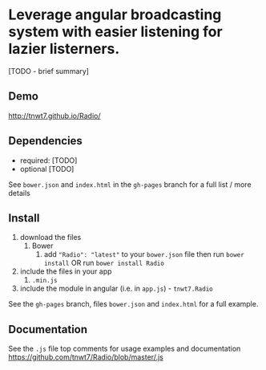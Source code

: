 # Leverage angular broadcasting system with easier listening for lazier listerners.

[TODO - brief summary]

## Demo
http://tnwt7.github.io/Radio/

## Dependencies
- required:
	[TODO]
- optional
	[TODO]

See `bower.json` and `index.html` in the `gh-pages` branch for a full list / more details

## Install
1. download the files
	1. Bower
		1. add `"Radio": "latest"` to your `bower.json` file then run `bower install` OR run `bower install Radio`
2. include the files in your app
	1. `.min.js`
3. include the module in angular (i.e. in `app.js`) - `tnwt7.Radio`

See the `gh-pages` branch, files `bower.json` and `index.html` for a full example.


## Documentation
See the `.js` file top comments for usage examples and documentation
https://github.com/tnwt7/Radio/blob/master/.js
